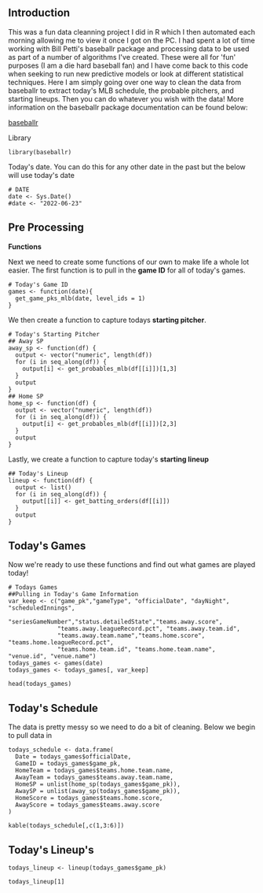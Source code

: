 
## Introduction

This was a fun data cleanning project I did in R which I then automated each morning allowing me to view it once I got on the PC. I had spent a lot of time working with Bill Petti's baseballr package and processing data to be used as part of a number of algorithms I've created. These were all for 'fun' purposes (I am a die hard baseball fan) and I have come back to this code when seeking to run new predictive models or look at different statistical techniques. Here I am simply going over one way to clean the data from baseballr to extract today's MLB schedule, the probable pitchers, and starting lineups. Then you can do whatever you wish with the data! More information on the baseballr package documentation can be found below:

[baseballr](https://billpetti.github.io/baseballr/)

Library

```{r}
library(baseballr)
```

Today's date. You can do this for any other date in the past but the below will use today's date

```{r}
# DATE
date <- Sys.Date()
#date <- "2022-06-23"
```

## Pre Processing 

**Functions**

Next we need to create some functions of our own to make life a whole lot easier. The first function is to pull in the **game ID** for all of today's games.

```{r}
# Today's Game ID
games <- function(date){
  get_game_pks_mlb(date, level_ids = 1)
}
```

We then create a function to capture todays **starting pitcher**.

```{r}
# Today's Starting Pitcher
## Away SP
away_sp <- function(df) {
  output <- vector("numeric", length(df))
  for (i in seq_along(df)) {
    output[i] <- get_probables_mlb(df[[i]])[1,3]
  }
  output
}
## Home SP
home_sp <- function(df) {
  output <- vector("numeric", length(df))
  for (i in seq_along(df)) {
    output[i] <- get_probables_mlb(df[[i]])[2,3]
  }
  output
}
```

Lastly, we create a function to capture today's **starting lineup**

```{r}
## Today's Lineup
lineup <- function(df) {
  output <- list()
  for (i in seq_along(df)) {
    output[[i]] <- get_batting_orders(df[[i]])
  }
  output
}
```

## Today's Games

Now we're ready to use these functions and find out what games are played today!

```{r}
# Todays Games
##Pulling in Today's Game Information
var_keep <- c("game_pk","gameType", "officialDate", "dayNight", "scheduledInnings",
              "seriesGameNumber","status.detailedState","teams.away.score",
              "teams.away.leagueRecord.pct", "teams.away.team.id",
              "teams.away.team.name","teams.home.score", "teams.home.leagueRecord.pct",
              "teams.home.team.id", "teams.home.team.name", "venue.id", "venue.name")
todays_games <- games(date)
todays_games <- todays_games[, var_keep]

head(todays_games)
```

## Today's Schedule

The data is pretty messy so we need to do a bit of cleaning. Below we begin to pull data in

```{r}
todays_schedule <- data.frame(
  Date = todays_games$officialDate,
  GameID = todays_games$game_pk,
  HomeTeam = todays_games$teams.home.team.name,
  AwayTeam = todays_games$teams.away.team.name,
  HomeSP = unlist(home_sp(todays_games$game_pk)),
  AwaySP = unlist(away_sp(todays_games$game_pk)),
  HomeScore = todays_games$teams.home.score,
  AwayScore = todays_games$teams.away.score
)

kable(todays_schedule[,c(1,3:6)])
```


## Today's Lineup's

```{r}
todays_lineup <- lineup(todays_games$game_pk)

todays_lineup[1]


```
